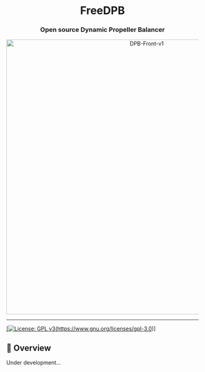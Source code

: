 <h1 align="center">FreeDPB</h1>

<div align="center">

### **Open source Dynamic Propeller Balancer**

</div>

<div align="center">
    <a data-flickr-embed="true" href="https://www.flickr.com/photos/198071258@N08/52782527195/in/dateposted-public/" title="DPB-Front-v1"><img src="https://live.staticflickr.com/65535/52782527195_9e1405f9da_o.png" width="720" height="721" alt="DPB-Front-v1"/>
</div>

---
[![License: GPL v3](https://img.shields.io/badge/License-GPLv3-blue.svg)(https://www.gnu.org/licenses/gpl-3.0)]

## :ledger: Overview

Under development...